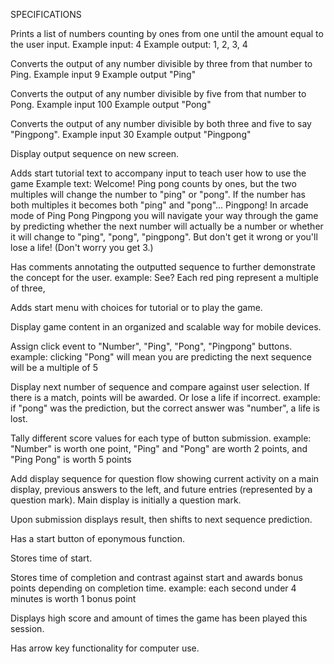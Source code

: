 

SPECIFICATIONS

Prints a list of numbers counting by ones from one until the amount equal to the user input.
Example input: 4
Example output: 1, 2, 3, 4

Converts the output of any number divisible by three from that number to Ping.
Example input 9
Example output "Ping"

Converts the output of any number divisible by five from that number to Pong.
Example input 100
Example output "Pong"

Converts the output of any number divisible by both three and five to say "Pingpong".
Example input 30
Example output "Pingpong"

Display output sequence on new screen.

Adds start tutorial text to accompany input to teach user how to use the game
Example text: Welcome! Ping pong counts by ones, but the two multiples will change the number to "ping" or "pong".  If the number has both multiples it becomes both "ping" and "pong"... Pingpong! In arcade mode  of Ping Pong Pingpong you will navigate your way through the game by predicting whether the next number will actually be a number or whether it will change to "ping", "pong", "pingpong".  But don't get it wrong or you'll lose a life! (Don't worry you get 3.)

Has comments annotating the outputted sequence to further demonstrate the concept for the user.
example: See? Each red ping represent a multiple of three,

Adds start menu with choices for tutorial or to play the game.

Display  game content in an organized and scalable way for mobile devices.

Assign click event to "Number", "Ping", "Pong", "Pingpong" buttons.
example: clicking "Pong" will mean you are predicting the next sequence will be a multiple of 5

Display next number of sequence and compare against user selection.  If there is a match, points will be awarded. Or lose a life if incorrect.
example: if "pong" was the prediction, but the correct answer was "number", a life is lost.

Tally different score values for each type of button submission.
example: "Number" is worth one point, "Ping" and "Pong" are worth 2 points, and "Ping Pong" is worth 5 points

Add display sequence for question flow showing current activity on a main display, previous answers to the left, and future entries (represented by a question mark).  Main display is initially a question mark.

Upon submission displays result, then shifts to next sequence prediction.

Has a start button of eponymous function.

Stores time of start.

Stores time of completion and contrast against start and awards bonus points depending on completion time.
example: each second under 4 minutes is worth 1 bonus point

Displays high score and amount of times the game has been played this session.

Has arrow key functionality for computer use.
